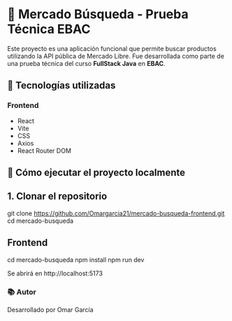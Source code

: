 # 🛒 Mercado Búsqueda - Prueba Técnica EBAC

Este proyecto es una aplicación funcional que permite buscar productos utilizando la API pública de Mercado Libre. Fue desarrollada como parte de una prueba técnica del curso **FullStack Java** en **EBAC**.

## 🧩 Tecnologías utilizadas

### Frontend
- React
- Vite
- CSS
- Axios
- React Router DOM

## 🚀 Cómo ejecutar el proyecto localmente

## 1. Clonar el repositorio

git clone https://github.com/Omargarcia21/mercado-busqueda-frontend.git
cd mercado-busqueda

## Frontend
cd mercado-busqueda 
npm install
npm run dev

Se abrirá en http://localhost:5173 

### 📚 Autor
Desarrollado por Omar García